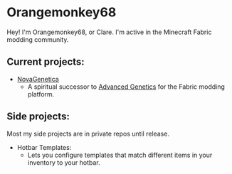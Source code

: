 # Orangemonkey68
Hey! I'm Orangemonkey68, or Clare. I'm active in the Minecraft Fabric modding community. 
## Current projects:  
- [NovaGenetica](https://github.com/orangemonkey68/NovaGenetica)
  - A spiritual successor to [Advanced Genetics](http://ag.teamdna.de/) for the Fabric modding platform. 
## Side projects:
Most my side projects are in private repos until release. 
- Hotbar Templates:
  - Lets you configure templates that match different items in your inventory to your hotbar.

<!---
orangemonkey68/orangemonkey68 is a ✨ special ✨ repository because its `README.md` (this file) appears on your GitHub profile.
You can click the Preview link to take a look at your changes.
--->
